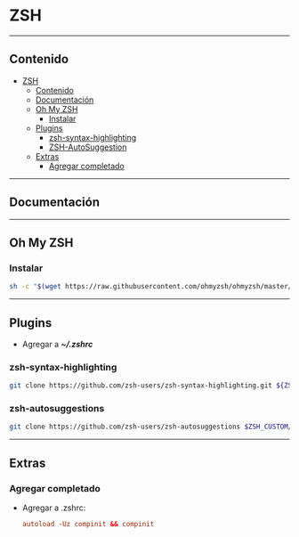 # ZSH

---

## Contenido

- [ZSH](#zsh)
  - [Contenido](#contenido)
  - [Documentación](#documentación)
  - [Oh My ZSH](#oh-my-zsh)
    - [Instalar](#instalar)
  - [Plugins](#plugins)
    - [zsh-syntax-highlighting](#zsh-syntax-highlighting)
    - [ZSH-AutoSuggestion](#zsh-autosuggestion)
  - [Extras](#extras)
    - [Agregar completado](#agregar-completado)

---

## Documentación

---

## Oh My ZSH

### Instalar

```sh
sh -c "$(wget https://raw.githubusercontent.com/ohmyzsh/ohmyzsh/master/tools/install.sh -O -)"
```

---

## Plugins

- Agregar a **_~/.zshrc_**

### zsh-syntax-highlighting

```sh
git clone https://github.com/zsh-users/zsh-syntax-highlighting.git ${ZSH_CUSTOM:-~/.oh-my-zsh/custom}/plugins/zsh-syntax-highlighting
```

### zsh-autosuggestions

```sh
git clone https://github.com/zsh-users/zsh-autosuggestions $ZSH_CUSTOM/plugins/zsh-autosuggestions
```

---

## Extras

### Agregar completado

- Agregar a .zshrc:

  ```rc
  autoload -Uz compinit && compinit
  ```
